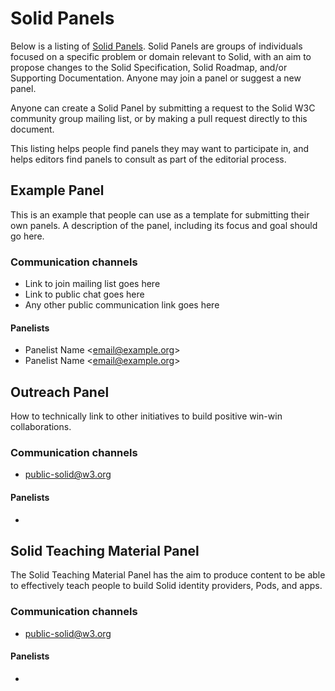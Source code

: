 # Solid Panels

Below is a listing of [Solid Panels](README.md#solid-panels). Solid Panels are groups of individuals focused on a specific problem or domain relevant to Solid, with an aim to propose changes to the Solid Specification, Solid Roadmap, and/or Supporting Documentation. Anyone may join a panel or suggest a new panel.

Anyone can create a Solid Panel by submitting a request to the Solid W3C community group mailing list, or by making a pull request directly to this document.

This listing helps people find panels they may want to participate in, and helps editors find panels to consult as part of the editorial process.

## Example Panel
This is an example that people can use as a template for submitting their own panels. A description of the panel, including its focus and goal should go here.

### Communication channels
- Link to join mailing list goes here
- Link to public chat goes here
- Any other public communication link goes here

#### Panelists
- Panelist Name <[email@example.org](mailto:email@example.org)>
- Panelist Name <[email@example.org](mailto:email@example.org)>

## Outreach Panel
How to technically link to other initiatives to build positive win-win collaborations. 

### Communication channels
- [public-solid@w3.org](https://lists.w3.org/Archives/Public/public-solid/)

#### Panelists
- 

## Solid Teaching Material Panel
The Solid Teaching Material Panel has the aim to produce content to be able to effectively teach people to build Solid identity providers, Pods, and apps. 

### Communication channels
- [public-solid@w3.org](https://lists.w3.org/Archives/Public/public-solid/)

#### Panelists
- 

